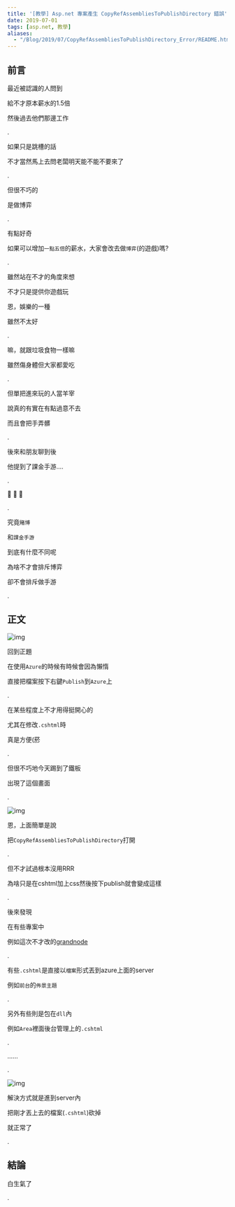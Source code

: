 ```yaml
---
title: '[教學] Asp.net 專案產生 CopyRefAssembliesToPublishDirectory 錯誤'
date: 2019-07-01
tags: [asp.net, 教學]
aliases:
  - "/Blog/2019/07/CopyRefAssembliesToPublishDirectory_Error/README.html"
---
```


## 前言

最近被認識的人問到

給不才原本薪水的1.5倍

然後過去他們那邊工作

.

如果只是跳槽的話

不才當然馬上去問老闆明天能不能不要來了

.

但很不巧的

是做博弈

.

有點好奇

如果可以增加`一點五倍`的薪水，大家會改去做`博弈`(的遊戲)嗎?

.

雖然站在不才的角度來想

不才只是提供你遊戲玩

恩，娛樂的一種

雖然不太好

.

嘛，就跟垃圾食物一樣嘛

雖然傷身體但大家都愛吃

.

但單把進來玩的人當羊宰

說真的有實在有點過意不去

而且會把手弄髒

.

後來和朋友聊到後

他提到了課金手游....

.

:thinking: :thinking: :thinking:

.

究竟`賭博`

和`課金手游`

到底有什麼不同呢

為啥不才會排斥博弈

卻不會排斥做手游

.

## 正文


![img](https://1.bp.blogspot.com/-ePcASqSiFAQ/XS20_l3LpTI/AAAAAAAAZng/h-u4UdUtisA7y5GpMjEWF0uYFlLT4WvugCLcBGAs/s1600/1.png)


回到正題

在使用`Azure`的時候有時候會因為懶惰

直接把檔案按下右鍵`Publish`到`Azure`上

.

在某些程度上不才用得挺開心的

尤其在修改`.cshtml`時

真是方便(菸

.

但很不巧地今天踢到了鐵板

出現了這個畫面

.

![img](https://1.bp.blogspot.com/-FoFUcemmLYc/XS20SXTV0lI/AAAAAAAAZnU/jamCURDpASwiuZ4Y9q94eCfPpy991xc5wCLcBGAs/s1600/2.png)

恩，上面簡單是說

把`CopyRefAssembliesToPublishDirectory`打開

.

但不才試過根本沒用RRR

為啥只是在cshtml加上css然後按下publish就會變成這樣

.

後來發現

在有些專案中

例如這次不才改的[grandnode](https://grandnode.com/)

.

有些`.cshtml`是直接以`檔案`形式丟到azure上面的server

例如`前台`的`佈景主題`

.

另外有些則是包在`dll`內

例如`Area`裡面後台管理上的`.cshtml`

.

......

.

![img](https://1.bp.blogspot.com/-DyhUMYEXmyA/XS2z_kekhzI/AAAAAAAAZnM/lplzxpxfluMeWduh31cRyes-fVCKAit2ACLcBGAs/s1600/3.png)

解決方式就是進到server內

把剛才丟上去的檔案(`.cshtml`)砍掉

就正常了

.

## 結論 

白生氣了

.

